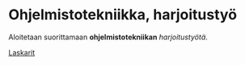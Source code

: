 # Ohjelmistotekniikka, harjoitustyö

Aloitetaan suorittamaan **ohjelmistotekniikan** *harjoitustyötä*.

[Laskarit](laskarit)
